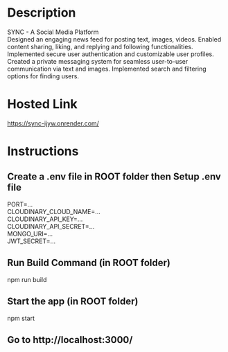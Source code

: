 # Description
SYNC - A Social Media Platform  
Designed an engaging news feed for posting text, images, videos. Enabled content sharing, liking, and replying and following functionalities.  
Implemented secure user authentication and customizable user profiles.  
Created a private messaging system for seamless user-to-user communication via text and images.
Implemented search and filtering options for finding users.  

# Hosted Link  
https://sync-ijyw.onrender.com/  

# Instructions

## Create a .env file in ROOT folder then Setup .env file
PORT=...  
CLOUDINARY_CLOUD_NAME=...  
CLOUDINARY_API_KEY=...  
CLOUDINARY_API_SECRET=...  
MONGO_URI=...  
JWT_SECRET=...  

## Run Build Command (in ROOT folder)
npm run build

## Start the app (in ROOT folder)
npm start

## Go to http://localhost:3000/
